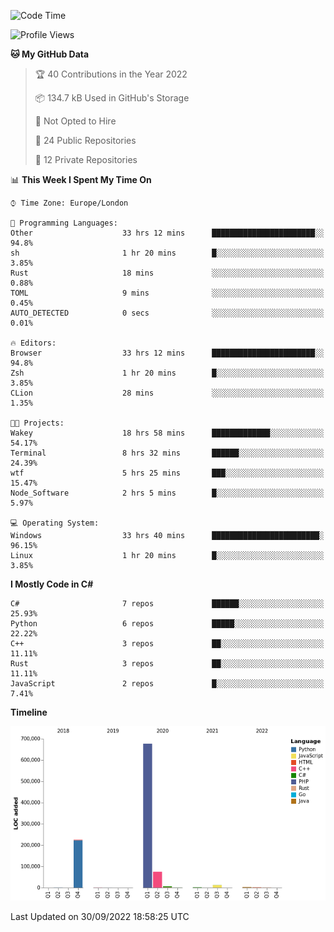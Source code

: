<!--START_SECTION:waka-->
![Code Time](http://img.shields.io/badge/Code%20Time-272%20hrs%2054%20mins-blue)

![Profile Views](http://img.shields.io/badge/Profile%20Views-12-blue)

**🐱 My GitHub Data** 

> 🏆 40 Contributions in the Year 2022
 > 
> 📦 134.7 kB Used in GitHub's Storage 
 > 
> 🚫 Not Opted to Hire
 > 
> 📜 24 Public Repositories 
 > 
> 🔑 12 Private Repositories  
 > 
📊 **This Week I Spent My Time On** 

```text
⌚︎ Time Zone: Europe/London

💬 Programming Languages: 
Other                    33 hrs 12 mins      ███████████████████████░░   94.8% 
sh                       1 hr 20 mins        █░░░░░░░░░░░░░░░░░░░░░░░░   3.85% 
Rust                     18 mins             ░░░░░░░░░░░░░░░░░░░░░░░░░   0.88% 
TOML                     9 mins              ░░░░░░░░░░░░░░░░░░░░░░░░░   0.45% 
AUTO_DETECTED            0 secs              ░░░░░░░░░░░░░░░░░░░░░░░░░   0.01%

🔥 Editors: 
Browser                  33 hrs 12 mins      ███████████████████████░░   94.8% 
Zsh                      1 hr 20 mins        █░░░░░░░░░░░░░░░░░░░░░░░░   3.85% 
CLion                    28 mins             ░░░░░░░░░░░░░░░░░░░░░░░░░   1.35%

🐱‍💻 Projects: 
Wakey                    18 hrs 58 mins      █████████████░░░░░░░░░░░░   54.17% 
Terminal                 8 hrs 32 mins       ██████░░░░░░░░░░░░░░░░░░░   24.39% 
wtf                      5 hrs 25 mins       ███░░░░░░░░░░░░░░░░░░░░░░   15.47% 
Node_Software            2 hrs 5 mins        █░░░░░░░░░░░░░░░░░░░░░░░░   5.97%

💻 Operating System: 
Windows                  33 hrs 40 mins      ████████████████████████░   96.15% 
Linux                    1 hr 20 mins        █░░░░░░░░░░░░░░░░░░░░░░░░   3.85%

```

**I Mostly Code in C#** 

```text
C#                       7 repos             ██████░░░░░░░░░░░░░░░░░░░   25.93% 
Python                   6 repos             █████░░░░░░░░░░░░░░░░░░░░   22.22% 
C++                      3 repos             ██░░░░░░░░░░░░░░░░░░░░░░░   11.11% 
Rust                     3 repos             ██░░░░░░░░░░░░░░░░░░░░░░░   11.11% 
JavaScript               2 repos             █░░░░░░░░░░░░░░░░░░░░░░░░   7.41%

```


**Timeline**

![Chart not found](https://raw.githubusercontent.com/Jirubizu/Jirubizu/master/charts/bar_graph.png) 


 Last Updated on 30/09/2022 18:58:25 UTC
<!--END_SECTION:waka-->